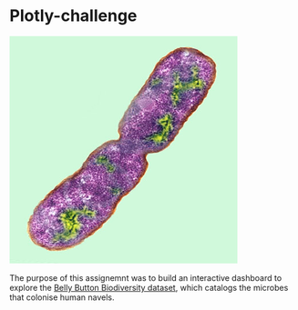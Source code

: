 # Plotly-challenge

![Bacteria by filterforge.com](Images/bacteria.jpg)

The purpose of this assignemnt was to build an interactive dashboard to explore the [Belly Button Biodiversity dataset](http://robdunnlab.com/projects/belly-button-biodiversity/), which catalogs the microbes that colonise human navels.

